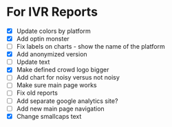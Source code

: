 # For IVR Reports
- [X] Update colors by platform
- [X] Add optin monster
- [ ] Fix labels on charts - show the name of the platform
- [X] Add anonymized version
- [ ] Update text
- [X] Make defined crowd logo bigger
- [ ] Add chart for noisy versus not noisy
- [ ] Make sure main page works
- [ ] Fix old reports
- [ ] Add separate google analytics site?
- [ ] Add new main page navigation
- [X] Change smallcaps text